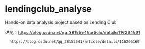 # lendingclub_analyse
Hands-on data analysis project based on Lending Club

详见：https://blog.csdn.net/qq_38155541/article/details/116264591
      
      https://blog.csdn.net/qq_38155541/article/details/116266160

